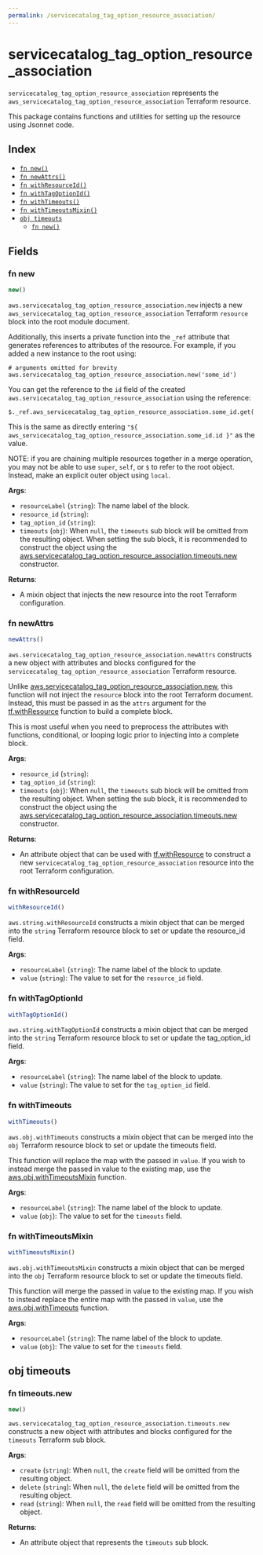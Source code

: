 ```yaml
---
permalink: /servicecatalog_tag_option_resource_association/
---
```


# servicecatalog_tag_option_resource_association

`servicecatalog_tag_option_resource_association` represents the `aws_servicecatalog_tag_option_resource_association` Terraform resource.



This package contains functions and utilities for setting up the resource using Jsonnet code.


## Index

* [`fn new()`](#fn-new)
* [`fn newAttrs()`](#fn-newattrs)
* [`fn withResourceId()`](#fn-withresourceid)
* [`fn withTagOptionId()`](#fn-withtagoptionid)
* [`fn withTimeouts()`](#fn-withtimeouts)
* [`fn withTimeoutsMixin()`](#fn-withtimeoutsmixin)
* [`obj timeouts`](#obj-timeouts)
  * [`fn new()`](#fn-timeoutsnew)

## Fields

### fn new

```ts
new()
```


`aws.servicecatalog_tag_option_resource_association.new` injects a new `aws_servicecatalog_tag_option_resource_association` Terraform `resource`
block into the root module document.

Additionally, this inserts a private function into the `_ref` attribute that generates references to attributes of the
resource. For example, if you added a new instance to the root using:

    # arguments omitted for brevity
    aws.servicecatalog_tag_option_resource_association.new('some_id')

You can get the reference to the `id` field of the created `aws.servicecatalog_tag_option_resource_association` using the reference:

    $._ref.aws_servicecatalog_tag_option_resource_association.some_id.get('id')

This is the same as directly entering `"${ aws_servicecatalog_tag_option_resource_association.some_id.id }"` as the value.

NOTE: if you are chaining multiple resources together in a merge operation, you may not be able to use `super`, `self`,
or `$` to refer to the root object. Instead, make an explicit outer object using `local`.

**Args**:
  - `resourceLabel` (`string`): The name label of the block.
  - `resource_id` (`string`): 
  - `tag_option_id` (`string`): 
  - `timeouts` (`obj`):  When `null`, the `timeouts` sub block will be omitted from the resulting object. When setting the sub block, it is recommended to construct the object using the [aws.servicecatalog_tag_option_resource_association.timeouts.new](#fn-timeoutsnew) constructor.

**Returns**:
- A mixin object that injects the new resource into the root Terraform configuration.


### fn newAttrs

```ts
newAttrs()
```


`aws.servicecatalog_tag_option_resource_association.newAttrs` constructs a new object with attributes and blocks configured for the `servicecatalog_tag_option_resource_association`
Terraform resource.

Unlike [aws.servicecatalog_tag_option_resource_association.new](#fn-new), this function will not inject the `resource`
block into the root Terraform document. Instead, this must be passed in as the `attrs` argument for the
[tf.withResource](https://github.com/tf-libsonnet/core/tree/main/docs#fn-withresource) function to build a complete block.

This is most useful when you need to preprocess the attributes with functions, conditional, or looping logic prior to
injecting into a complete block.

**Args**:
  - `resource_id` (`string`): 
  - `tag_option_id` (`string`): 
  - `timeouts` (`obj`):  When `null`, the `timeouts` sub block will be omitted from the resulting object. When setting the sub block, it is recommended to construct the object using the [aws.servicecatalog_tag_option_resource_association.timeouts.new](#fn-timeoutsnew) constructor.

**Returns**:
  - An attribute object that can be used with [tf.withResource](https://github.com/tf-libsonnet/core/tree/main/docs#fn-withresource) to construct a new `servicecatalog_tag_option_resource_association` resource into the root Terraform configuration.


### fn withResourceId

```ts
withResourceId()
```

`aws.string.withResourceId` constructs a mixin object that can be merged into the `string`
Terraform resource block to set or update the resource_id field.



**Args**:
  - `resourceLabel` (`string`): The name label of the block to update.
  - `value` (`string`): The value to set for the `resource_id` field.


### fn withTagOptionId

```ts
withTagOptionId()
```

`aws.string.withTagOptionId` constructs a mixin object that can be merged into the `string`
Terraform resource block to set or update the tag_option_id field.



**Args**:
  - `resourceLabel` (`string`): The name label of the block to update.
  - `value` (`string`): The value to set for the `tag_option_id` field.


### fn withTimeouts

```ts
withTimeouts()
```

`aws.obj.withTimeouts` constructs a mixin object that can be merged into the `obj`
Terraform resource block to set or update the timeouts field.

This function will replace the map with the passed in `value`. If you wish to instead merge the
passed in value to the existing map, use the [aws.obj.withTimeoutsMixin](TODO) function.

**Args**:
  - `resourceLabel` (`string`): The name label of the block to update.
  - `value` (`obj`): The value to set for the `timeouts` field.


### fn withTimeoutsMixin

```ts
withTimeoutsMixin()
```

`aws.obj.withTimeoutsMixin` constructs a mixin object that can be merged into the `obj`
Terraform resource block to set or update the timeouts field.

This function will merge the passed in value to the existing map. If you wish
to instead replace the entire map with the passed in `value`, use the [aws.obj.withTimeouts](TODO)
function.


**Args**:
  - `resourceLabel` (`string`): The name label of the block to update.
  - `value` (`obj`): The value to set for the `timeouts` field.


## obj timeouts



### fn timeouts.new

```ts
new()
```


`aws.servicecatalog_tag_option_resource_association.timeouts.new` constructs a new object with attributes and blocks configured for the `timeouts`
Terraform sub block.



**Args**:
  - `create` (`string`):  When `null`, the `create` field will be omitted from the resulting object.
  - `delete` (`string`):  When `null`, the `delete` field will be omitted from the resulting object.
  - `read` (`string`):  When `null`, the `read` field will be omitted from the resulting object.

**Returns**:
  - An attribute object that represents the `timeouts` sub block.
